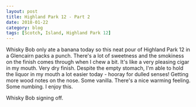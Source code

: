 ```yaml
---
layout: post
title: Highland Park 12 - Part 2
date: 2018-01-22
category: blog
tags: [Scotch, Island, Highland Park 12]
---
```


Whisky Bob only ate a banana today so this neat pour of Highland Park 12 in a Glencairn packs a punch. There's a lot of sweetness and the smokiness on the finish comes through when I chew a bit. It's like a very pleasing cigar in my mouth. Very dry finish. Despite the empty stomach, I'm able to hold the liquor in my mouth a lot easier today - hooray for dulled senses! Getting more wood notes on the nose. Some vanilla. There's a nice warming feeling. Some numbing. I enjoy this.

Whisky Bob signing off.
